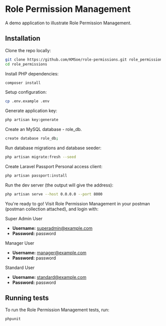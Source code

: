 # Role Permission Management

A demo application to illustrate Role Permission Management.

## Installation

Clone the repo locally:

```sh
git clone https://github.com/KMSoe/role-permissions.git role_permissions
cd role_permissions
```

Install PHP dependencies:

```sh
composer install
```

Setup configuration:

```sh
cp .env.example .env
```

Generate application key:

```sh
php artisan key:generate
```

Create an MySQL database - role_db.

```sh
create database role_db;
```

Run database migrations and database seeder:

```sh
php artisan migrate:fresh --seed
```

Create Laravel Passport Personal access client:

```sh
php artisan passport:install
```

Run the dev server (the output will give the address):

```sh
php artisan serve --host 0.0.0.0 --port 8000
```

You're ready to go! Visit Role Permission Management in your postman (postman collection attached), and login with:

Super Admin User
- **Username:** superadmin@example.com
- **Password:** password

Manager User
- **Username:** manager@example.com
- **Password:** password

Standard User
- **Username:** standard@example.com
- **Password:** password

## Running tests

To run the Role Permission Management tests, run:

```
phpunit
```